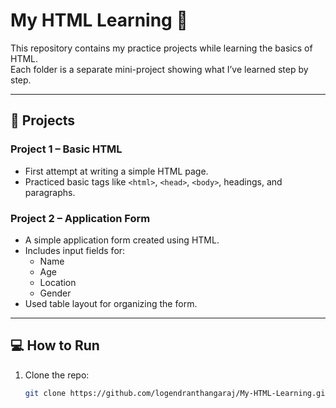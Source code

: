# My HTML Learning 🚀

This repository contains my practice projects while learning the basics of HTML.  
Each folder is a separate mini-project showing what I’ve learned step by step.

---

## 📂 Projects

### Project 1 – Basic HTML
- First attempt at writing a simple HTML page.
- Practiced basic tags like `<html>`, `<head>`, `<body>`, headings, and paragraphs.

### Project 2 – Application Form
- A simple application form created using HTML.
- Includes input fields for:
  - Name
  - Age
  - Location
  - Gender
- Used table layout for organizing the form.

---

## 💻 How to Run
1. Clone the repo:
   ```bash
   git clone https://github.com/logendranthangaraj/My-HTML-Learning.git
